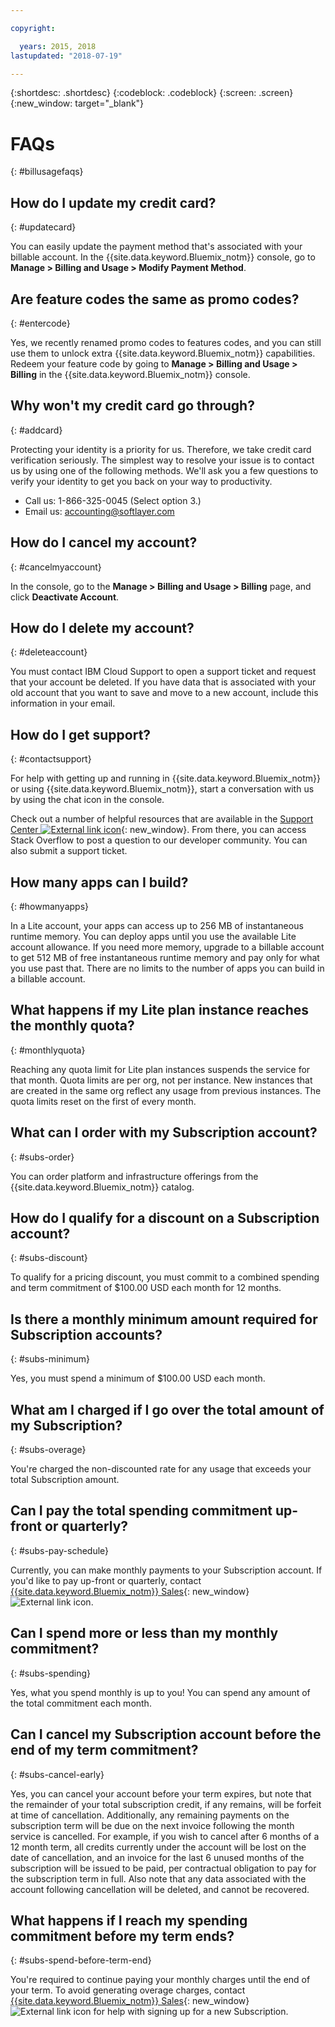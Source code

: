 ```yaml
---

copyright:

  years: 2015, 2018
lastupdated: "2018-07-19"

---
```


{:shortdesc: .shortdesc}
{:codeblock: .codeblock}
{:screen: .screen}
{:new_window: target="_blank"}

# FAQs
{: #billusagefaqs} 




## How do I update my credit card?
{: #updatecard}

You can easily update the payment method that's associated with your billable account. In the {{site.data.keyword.Bluemix_notm}} console, go to **Manage > Billing and Usage > Modify Payment Method**. 

## Are feature codes the same as promo codes? 
{: #entercode}

Yes, we recently renamed promo codes to features codes, and you can still use them to unlock extra {{site.data.keyword.Bluemix_notm}} capabilities. Redeem your feature code by going to **Manage > Billing and Usage > Billing** in the {{site.data.keyword.Bluemix_notm}} console. 

## Why won't my credit card go through?
{: #addcard}

Protecting your identity is a priority for us. Therefore, we take credit card verification seriously. The simplest way to resolve your issue is to contact us by using one of the following methods. We'll ask you a few questions to verify your identity to get you back on your way to productivity. 

   * Call us: 1-866-325-0045 (Select option 3.)
   * Email us: accounting@softlayer.com

## How do I cancel my account?
{: #cancelmyaccount}

In the console, go to the **Manage > Billing and Usage > Billing** page, and click **Deactivate Account**.

## How do I delete my account?
{: #deleteaccount}

You must contact IBM Cloud Support to open a support ticket and request that your account be deleted. If you have data that is associated with your old account that you want to save and move to a new account, include this information in your email.

## How do I get support?
{: #contactsupport}

For help with getting up and running in {{site.data.keyword.Bluemix_notm}} or using {{site.data.keyword.Bluemix_notm}}, start a conversation with us by using the chat icon in the console. 

Check out a number of helpful resources that are available in the [Support Center ![External link icon](../icons/launch-glyph.svg)](https://console.bluemix.net/unifiedsupport/supportcenter){: new_window}. From there, you can access Stack Overflow to post a question to our developer community. You can also submit a support ticket.  



## How many apps can I build?
{: #howmanyapps}

In a Lite account, your apps can access up to 256 MB of instantaneous runtime memory. You can deploy apps until you use the available Lite account allowance. If you need more memory, upgrade to a billable account to get 512 MB of free instantaneous runtime memory and pay only for what you use past that. There are no limits to the number of apps you can build in a billable account.

## What happens if my Lite plan instance reaches the monthly quota?
{: #monthlyquota}

Reaching any quota limit for Lite plan instances suspends the service for that month. Quota limits are per org, not per instance. New instances that are created in the same org reflect any usage from previous instances. The quota limits reset on the first of every month.



## What can I order with my Subscription account? 
{: #subs-order}

You can order platform and infrastructure offerings from the {{site.data.keyword.Bluemix_notm}} catalog.

## How do I qualify for a discount on a Subscription account? 
{: #subs-discount}

To qualify for a pricing discount, you must commit to a combined spending and term commitment of $100.00 USD each month for 12 months. 

## Is there a monthly minimum amount required for Subscription accounts? 
{: #subs-minimum}

Yes, you must spend a minimum of $100.00 USD each month.

## What am I charged if I go over the total amount of my Subscription?
{: #subs-overage}

You're charged the non-discounted rate for any usage that exceeds your total Subscription amount.

## Can I pay the total spending commitment up-front or quarterly?
{: #subs-pay-schedule}

Currently, you can make monthly payments to your Subscription account. If you'd like to pay up-front or quarterly, contact [{{site.data.keyword.Bluemix_notm}} Sales](https://www.ibm.com/cloud-computing/bluemix/contact-us){: new_window} ![External link icon](../icons/launch-glyph.svg).

## Can I spend more or less than my monthly commitment?  
{: #subs-spending}

Yes, what you spend monthly is up to you! You can spend any amount of the total commitment each month. 

## Can I cancel my Subscription account before the end of my term commitment?  
{: #subs-cancel-early}

Yes, you can cancel your account before your term expires, but note that the remainder of your total subscription credit, if any remains, will be forfeit at time of cancellation.  Additionally, any remaining payments on the subscription term will be due on the next invoice following the month service is cancelled.  For example, if you wish to cancel after 6 months of a 12 month term, all credits currently under the account will be lost on the date of cancellation, and an invoice for the last 6 unused months of the subscription will be issued to be paid, per contractual obligation to pay for the subscription term in full.  Also note that any data associated with the account following cancellation will be deleted, and cannot be recovered.

## What happens if I reach my spending commitment before my term ends?  
{: #subs-spend-before-term-end}

You're required to continue paying your monthly charges until the end of your term. To avoid generating overage charges, contact [{{site.data.keyword.Bluemix_notm}} Sales](https://www.ibm.com/cloud-computing/bluemix/contact-us){: new_window} ![External link icon](../icons/launch-glyph.svg) for help with signing up for a new Subscription. 










